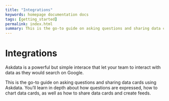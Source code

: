 ```yaml
---
title: "Integrations"
keywords: homepage documentation docs
tags: [getting_started]
permalink: index.html
summary: This is the go-to guide on asking questions and sharing data cards using Askdata. You’ll learn in depth about how questions are expressed, how to chart data cards, as well as how to share data cards and create feeds.
---
```


# Integrations

Askdata is a powerful but simple interace that let your team to interact with data as they would search on Google.

This is the go-to guide on asking questions and sharing data cards using Askdata. You’ll learn in depth about how questions are expressed, how to chart data cards, as well as how to share data cards and create feeds.
